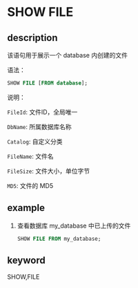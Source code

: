 # SHOW FILE

## description

该语句用于展示一个 database 内创建的文件

语法：

```sql
SHOW FILE [FROM database];
```

说明：

`FileId`:     文件ID，全局唯一

`DbName`:     所属数据库名称

`Catalog`:    自定义分类

`FileName`:   文件名

`FileSize`:   文件大小，单位字节

`MD5`:        文件的 MD5

## example

1. 查看数据库 my_database 中已上传的文件

    ```sql
    SHOW FILE FROM my_database;
    ```

## keyword

SHOW,FILE
